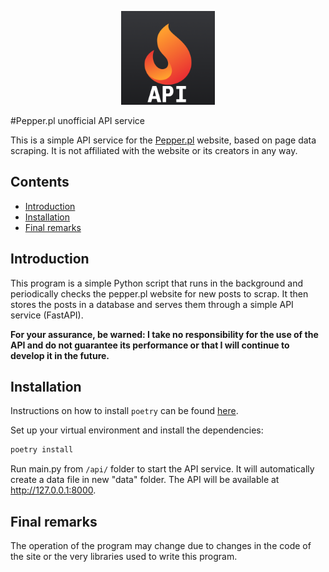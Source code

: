 <p align="center">
    <img src="logo.png" width="150">
</p>

#Pepper.pl unofficial API service

This is a simple API service for the [Pepper.pl](https://pepper.pl) website, based on page data scraping. It is not affiliated with the website or its creators in any way.

## Contents
* [Introduction](#introduction)
* [Installation](#installation)
* [Final remarks](#final-remarks)
## Introduction

This program is a simple Python script that runs in the background and periodically checks the pepper.pl website for new posts to scrap. It then stores the posts in a database and serves them through a simple API service (FastAPI).

**For your assurance, be warned:
I take no responsibility for the use of the API and do not guarantee its performance or that I will continue to develop it in the future.**
## Installation
Instructions on how to install `poetry` can be found [here](https://python-poetry.org/docs/#installation).

Set up your virtual environment and install the dependencies:
```bash
poetry install
```
Run main.py from `/api/` folder to start the API service. It will automatically create a data file in new "data" folder. The API will be available at http://127.0.0.1:8000.
## Final remarks
The operation of the program may change due to changes in the code of the site or the very libraries used to write this program.